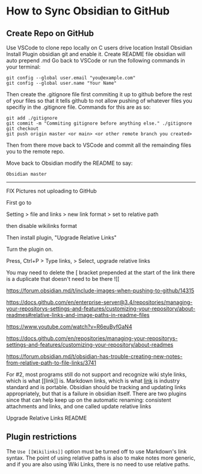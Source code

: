 # How to Sync Obsidian to GitHub

## Create Repo on GitHub
Use VSCode to clone repo locally on C users drive location
Install Obsidian
Install Plugin obsidian git and enable it.
Create README file obsidian will auto prepend .md
Go back to VSCode or run the following commands in your terminal:

	git config --global user.email "you@example.com"
	git config --global user.name "Your Name"

Then create the .gitignore file first commiting it up to github before the rest of your files so that it tells github to not allow pushing of whatever files you specifiy in the .gitignore file. Commands for this are as so:

	git add ./gitignore
	git commit -m "Commiting gitignore before anything else." ./gitignore
	git checkout
	git push origin master <or main> <or other remote branch you created>

Then from there move back to VSCode and commit all the remainding files you to the remote repo. 

Move back to Obsidian modify the README to say:

	Obsidian master

---

FIX Pictures not uploading to GitHub

First go to 

Setting > file and links > new link format > set to relative path

then disable wikilinks format

Then install plugin, "Upgrade Relative Links"

Turn the plugin on.

Press,  Ctrl+P > Type links, > Select, upgrade relative links

You may need to delete the \[  bracket  prepended at the start of the link there is a duplicate that doesn't need to be there !\[[

https://forum.obsidian.md/t/include-images-when-pushing-to-github/14315

https://docs.github.com/en/enterprise-server@3.4/repositories/managing-your-repositorys-settings-and-features/customizing-your-repository/about-readmes#relative-links-and-image-paths-in-readme-files

https://www.youtube.com/watch?v=R6euByfGaN4

https://docs.github.com/en/repositories/managing-your-repositorys-settings-and-features/customizing-your-repository/about-readmes

https://forum.obsidian.md/t/obsidian-has-trouble-creating-new-notes-from-relative-path-to-file-links/3741

For #2, most programs still do not support and recognize wiki style links, which is what [[link]] is.  Markdown links, which is what [link](relative/path/to/link.md) is industry standard and is portable. Obsidian should be tracking and updating links appropriately, but that is a failure in obsidian itself. There are two plugins since that can help keep up on the automatic renaming: consistent attachments and links, and one called update relative links


Upgrade Relative Links README
## Plugin restrictions

The `Use [[Wikilinks]]` option must be turned off to use Markdown's link syntax. The point of using relative paths is also to make notes more generic, and if you are also using Wiki Links, there is no need to use relative paths.



